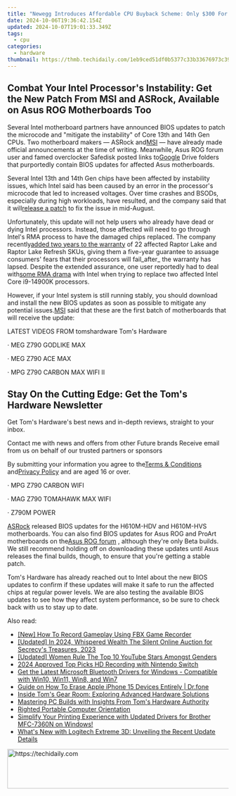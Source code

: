 ```yaml
---
title: "Newegg Introduces Affordable CPU Buyback Scheme: Only $300 For Intel's I9-14900K and $220 For AMD's Ryzen 7 7800X3D"
date: 2024-10-06T19:36:42.154Z
updated: 2024-10-07T19:01:33.349Z
tags:
  - cpu
categories:
  - hardware
thumbnail: https://thmb.techidaily.com/1eb9ced51df0b5377c33b33676973c39490da0549a761ceba775a1dae7d61065.jpg
---
```


## Combat Your Intel Processor's Instability: Get the New Patch From MSI and ASRock, Available on Asus ROG Motherboards Too

Several Intel motherboard partners have announced BIOS updates to patch the microcode and "mitigate the instability" of Core 13th and 14th Gen CPUs. Two motherboard makers — ASRock and[MSI](https://www.tomshardware.com/tag/msi-microstar) — have already made official announcements at the time of writing. Meanwhile, Asus ROG forum user and famed overclocker Safedisk posted links to[Google](https://www.tomshardware.com/tag/google) Drive folders that purportedly contain BIOS updates for affected Asus motherboards.

 Several Intel 13th and 14th Gen chips have been affected by instability issues, which Intel said has been caused by an error in the processor's microcode that led to increased voltages. Over time crashes and BSODs, especially during high workloads, have resulted, and the company said that it will[release a patch](https://www.tomshardware.com/pc-components/cpus/intel-finally-announces-a-solution-for-cpu-crashing-errors-claims-elevated-voltages-are-the-root-cause-fix-coming-by-mid-august) to fix the issue in mid-August.

 Unfortunately, this update will not help users who already have dead or dying Intel processors. Instead, those affected will need to go through Intel's RMA process to have the damaged chips replaced. The company recently[added two years to the warranty](https://www.tomshardware.com/pc-components/cpus/intel-releases-extended-warranty-details-for-13th-and-14th-gen-chips-list-includes-core-i5-i7-and-i9-processors) of 22 affected Raptor Lake and Raptor Lake Refresh SKUs, giving them a five-year guarantee to assuage consumers' fears that their processors will fail_after_ the warranty has lapsed. Despite the extended assurance, one user reportedly had to deal with[some RMA drama](https://www.tomshardware.com/pc-components/cpus/intel-customer-bemoans-cpu-rma-process) with Intel when trying to replace two affected Intel Core i9-14900K processors.

 However, if your Intel system is still running stably, you should download and install the new BIOS updates as soon as possible to mitigate any potential issues.[MSI](https://go.redirectingat.com/?id=92X1584492&xcust=tomshardware%5Fus%5F1758045944714752797&xs=1&url=https%3A%2F%2Fwww.msi.com%2Fnews%2Fdetail%2FBIOS-Update-For-Intel-Core-14th-and-13th-Gen-Desktop-Processor-Instability-144258&sref=https%3A%2F%2Fwww.tomshardware.com%2Fpc-components%2Fcpus%2Fintels-patch-for-cpu-instability-and-crashing-issues-rolls-out-from-msi-and-asrock-asus-rog-motherboard-users-can-also-access-a-beta-update) said that these are the first batch of motherboards that will receive the update:

 LATEST VIDEOS FROM tomshardware Tom's Hardware

· MEG Z790 GODLIKE MAX

· MEG Z790 ACE MAX

· MPG Z790 CARBON MAX WIFI II

## Stay On the Cutting Edge: Get the Tom's Hardware Newsletter

 Get Tom's Hardware's best news and in-depth reviews, straight to your inbox.

 Contact me with news and offers from other Future brands  Receive email from us on behalf of our trusted partners or sponsors

 By submitting your information you agree to the[Terms & Conditions](https://futureplc.com/terms-conditions/) and[Privacy Policy](https://futureplc.com/privacy-policy/) and are aged 16 or over.

· MPG Z790 CARBON WIFI

· MAG Z790 TOMAHAWK MAX WIFI

· Z790M POWER

[ASRock](https://www.asrock.com/support/index.asp?cat=BIOS) released BIOS updates for the H610M-HDV and H610M-HVS motherboards. You can also find BIOS updates for Asus ROG and ProArt motherboards on the[Asus ROG forum](https://clk.tradedoubler.com/click?p=332082&a=2384895&epi=tomshardware-us-9142888975741441971&url=https%3A%2F%2Frog-forum.asus.com%2Ft5%2Fintel-700-600-series%2Fraptorlake-resources%2Fm-p%2F1034564%2Fhighlight%2Ftrue%23M24284#M24284) , although they're only Beta builds. We still recommend holding off on downloading these updates until Asus releases the final builds, though, to ensure that you're getting a stable patch.

 Tom's Hardware has already reached out to Intel about the new BIOS updates to confirm if these updates will make it safe to run the affected chips at regular power levels. We are also testing the available BIOS updates to see how they affect system performance, so be sure to check back with us to stay up to date.

<ins class="adsbygoogle"
     style="display:block"
     data-ad-format="autorelaxed"
     data-ad-client="ca-pub-7571918770474297"
     data-ad-slot="1223367746"></ins>

<ins class="adsbygoogle"
     style="display:block"
     data-ad-client="ca-pub-7571918770474297"
     data-ad-slot="8358498916"
     data-ad-format="auto"
     data-full-width-responsive="true"></ins>

<span class="atpl-alsoreadstyle">Also read:</span>
<div><ul>
<li><a href="https://desktop-recording.techidaily.com/new-how-to-record-gameplay-using-fbx-game-recorder/"><u>[New] How To Record Gameplay Using FBX Game Recorder</u></a></li>
<li><a href="https://facebook-videos.techidaily.com/updated-in-2024-whispered-wealth-the-silent-online-auction-for-secrecys-treasures-2023/"><u>[Updated] In 2024, Whispered Wealth The Silent Online Auction for Secrecy's Treasures, 2023</u></a></li>
<li><a href="https://facebook-video-footage.techidaily.com/updated-women-rule-the-top-10-youtube-stars-amongst-genders/"><u>[Updated] Women Rule The Top 10 YouTube Stars Amongst Genders</u></a></li>
<li><a href="https://screen-recording.techidaily.com/2024-approved-top-picks-hd-recording-with-nintendo-switch/"><u>2024 Approved Top Picks HD Recording with Nintendo Switch</u></a></li>
<li><a href="https://hardware-help.techidaily.com/get-the-latest-microsoft-bluetooth-drivers-for-windows-compatible-with-win10-win11-win8-and-win7/"><u>Get the Latest Microsoft Bluetooth Drivers for Windows - Compatible with Win10, Win11, Win8, and Win7</u></a></li>
<li><a href="https://techidaily.com/guide-on-how-to-erase-apple-iphone-15-devices-entirely-drfone-by-drfone-ios-full-data-eraser-ios-full-data-eraser/"><u>Guide on How To Erase Apple iPhone 15 Devices Entirely | Dr.fone</u></a></li>
<li><a href="https://hardware-help.techidaily.com/inside-toms-gear-room-exploring-advanced-hardware-solutions/"><u>Inside Tom's Gear Room: Exploring Advanced Hardware Solutions</u></a></li>
<li><a href="https://hardware-help.techidaily.com/mastering-pc-builds-with-insights-from-toms-hardware-authority/"><u>Mastering PC Builds with Insights From Tom's Hardware Authority</u></a></li>
<li><a href="https://graphic-issues.techidaily.com/righted-portable-computer-orientation/"><u>Righted Portable Computer Orientation</u></a></li>
<li><a href="https://hardware-help.techidaily.com/1722973569471-simplify-your-printing-experience-with-updated-drivers-for-brother-mfc-7360n-on-windows/"><u>Simplify Your Printing Experience with Updated Drivers for Brother MFC-7360N on Windows!</u></a></li>
<li><a href="https://hardware-help.techidaily.com/1722965562607-whats-new-with-logitech-extreme-3d-unveiling-the-recent-update-details/"><u>What's New with Logitech Extreme 3D: Unveiling the Recent Update Details</u></a></li>
</ul></div>

<!-- affiliate ads begin -->
<a href="https://appsumo.8odi.net/c/5597632/2144276/7443" target="_top" id="2144276">
  <img src="//a.impactradius-go.com/display-ad/7443-2144276" border="0" alt="https://techidaily.com" width="728" height="90"/>
</a>
<img height="0" width="0" src="https://appsumo.8odi.net/i/5597632/2144276/7443" style="position:absolute;visibility:hidden;" border="0" />
<!-- affiliate ads end -->

